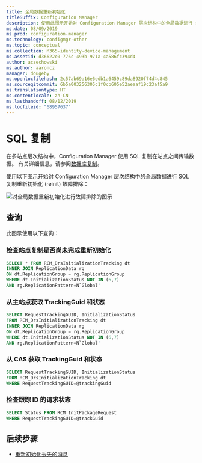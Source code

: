 ```yaml
---
title: 全局数据重新初始化
titleSuffix: Configuration Manager
description: 使用此图示开始对 Configuration Manager 层次结构中的全局数据进行 SQL 复制重新初始化故障排除
ms.date: 08/09/2019
ms.prod: configuration-manager
ms.technology: configmgr-other
ms.topic: conceptual
ms.collection: M365-identity-device-management
ms.assetid: d36622c0-776c-493b-971a-4a586fc394d4
author: aczechowski
ms.author: aaroncz
manager: dougeby
ms.openlocfilehash: 2c57ab69a16e6edb1a6459c89da8920f74d4d845
ms.sourcegitcommit: 6b5a003256305c1f0cb605e52aeaaf19c23af5a9
ms.translationtype: HT
ms.contentlocale: zh-CN
ms.lasthandoff: 08/12/2019
ms.locfileid: "68957637"
---
```

# <a name="sql-replication"></a>SQL 复制

在多站点层次结构中，Configuration Manager 使用 SQL 复制在站点之间传输数据。 有关详细信息，请参阅[数据库复制](/sccm/core/plan-design/hierarchy/database-replication)。

使用以下图示开始对 Configuration Manager 层次结构中的全局数据进行 SQL 复制重新初始化 (reinit) 故障排除：

![对全局数据重新初始化进行故障排除的图示](media/global-data-reinit.svg)

## <a name="queries"></a>查询

此图示使用以下查询：

### <a name="check-if-site-replication-hasnt-finished-reinit"></a>检查站点复制是否尚未完成重新初始化

```sql
SELECT * FROM RCM_DrsInitializationTracking dt
INNER JOIN ReplicationData rg
ON dt.ReplicationGroup = rg.ReplicationGroup
WHERE dt.InitializationStatus NOT IN (6,7)
AND rg.ReplicationPattern=N`Global'
```

### <a name="get-the-trackingguid--status-from-the-primary-site"></a>从主站点获取 TrackingGuid 和状态

```sql
SELECT RequestTrackingGUID, InitializationStatus
FROM RCM_DrsInitializationTracking dt
INNER JOIN ReplicationData rg
ON dt.ReplicationGroup = rg.ReplicationGroup
WHERE dt.InitializationStatus NOT IN (6,7)
AND rg.ReplicationPattern=N`Global'
```

### <a name="get-the-trackingguid--status-from-the-cas"></a>从 CAS 获取 TrackingGuid 和状态

```sql
SELECT RequestTrackingGUID, InitializationStatus
FROM RCM_DrsInitializationTracking dt
WHERE RequestTrackingGUID=@trackingGuid
```

### <a name="check-request-status-for-the-tracking-id"></a>检查跟踪 ID 的请求状态

```sql
SELECT Status FROM RCM_InitPackageRequest
WHERE RequestTrackingGUID=@trackGuid
```

## <a name="next-steps"></a>后续步骤

- [重新初始化丢失的消息](/sccm/core/servers/manage/replication/reinit-missing-message)
